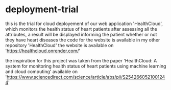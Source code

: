 # deployment-trial
this is the trial for cloud deployement of our web application 'HealthCloud', which monitors the health status of heart patients 
after assessing all the attributes, a result will be displayed informing the patient whether or not they have heart diseases
the code for the website is available in my other repository 'HealthCloud'
the website is available on 'https://healthcloud.onrender.com/'

the inspiration for this project was taken from the paper 'HealthCloud: A system for monitoring health status of heart patients using machine learning and cloud computing' available on 'https://www.sciencedirect.com/science/article/abs/pii/S2542660521001244'
